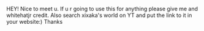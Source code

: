HEY! Nice to meet u. If u r going to use this for anything please give me and whitehatjr credit. Also search xixaka's world on YT and put the link to it in your website:) Thanks
